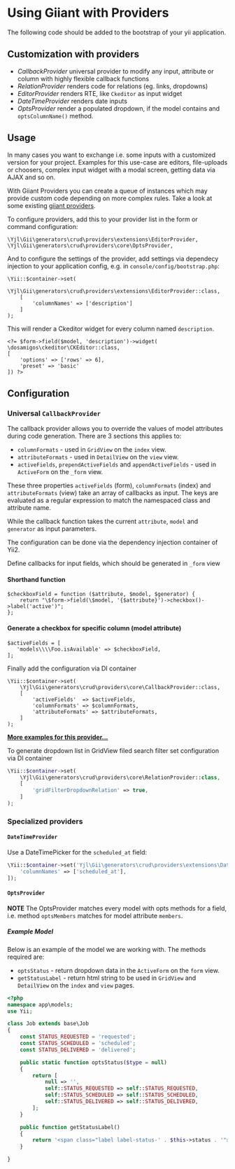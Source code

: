 # Using Giiant with Providers

The following code should be added to the bootstrap of your yii application.  


Customization with providers
----------------------------

- *CallbackProvider* universal provider to modify any input, attribute or column with highly flexible callback functions
- *RelationProvider* renders code for relations (eg. links, dropdowns)
- *EditorProvider* renders RTE, like `Ckeditor` as input widget
- *DateTimeProvider* renders date inputs
- *OptsProvider* render a populated dropdown, if the model contains and `optsColumnName()` method.


## Usage

In many cases you want to exchange i.e. some inputs with a customized version for your project.
Examples for this use-case are editors, file-uploads or choosers, complex input widget with a modal screen, getting
data via AJAX and so on.

With Giiant Providers you can create a queue of instances which may provide custom code depending on more complex
rules. Take a look at some existing [giiant providers](https://github.com/schmunk42/yii2-giiant/tree/master/src/generators/crud/providers).

To configure providers, add this to your provider list in the form or command configuration:

    \Yjl\Gii\generators\crud\providers\extensions\EditorProvider,
    \Yjl\Gii\generators\crud\providers\core\OptsProvider,


And to configure the settings of the provider, add settings via dependecy injection to your application config, e.g. in `console/config/bootstrap.php`:

    \Yii::$container->set(
        \Yjl\Gii\generators\crud\providers\extensions\EditorProvider::class,
        [
            'columnNames' => ['description']
        ]
    );

This will render a Ckeditor widget for every column named `description`.

    <?= $form->field($model, 'description')->widget(
    \dosamigos\ckeditor\CKEditor::class,
    [
        'options' => ['rows' => 6],
        'preset' => 'basic'
    ]) ?>


Configuration
-------------

### Universal `CallbackProvider`


The callback provider allows you to override the values of model attributes during code generation.  There are 3 sections this applies to:

- `columnFormats` - used in `GridView` on the `index` view.
- `attributeFormats` - used in `DetailView` on the `view` view.
- `activeFields`, `prependActiveFields` and `appendActiveFields` - used in `ActiveForm` on the `_form` view.

These three properties `activeFields` (form), `columnFormats` (index) and `attributeFormats` (view) take an array of callbacks as input. 
The keys are evaluated as a regular expression to match the namespaced class and attribute name.

While the callback function takes the current `attribute`, `model` and `generator` as input parameters.

The configuration can be done via the dependency injection container of Yii2.

Define callbacks for input fields, which should be generated in `_form` view

#### Shorthand function

    $checkboxField = function ($attribute, $model, $generator) {
        return "\$form->field(\$model, '{$attribute}')->checkbox()->label('active')";
    };

#### Generate a checkbox for specific column (model attribute)

```
$activeFields = [
   'models\\\\Foo.isAvailable' => $checkboxField,
];
```

Finally add the configuration via DI container

```
\Yii::$container->set(
    \Yjl\Gii\generators\crud\providers\core\CallbackProvider::class,
    [
        'activeFields'  => $activeFields,
        'columnFormats' => $columnFormats,
        'attributeFormats' => $attributeFormats,
    ]
);
```

**[More examples for this provider...](31-callback-provider-examples.md)**

To generate dropdown list in GridView filed search filter set configuration via DI container

```php
\Yii::$container->set(
    \Yjl\Gii\generators\crud\providers\core\RelationProvider::class,
    [
        'gridFilterDropdownRelation' => true,
    ]
);
``` 


### Specialized providers

#### `DateTimeProvider`

Use a DateTimePicker for the `scheduled_at` field:

```php
\Yii::$container->set('Yjl\Gii\generators\crud\providers\extensions\DateTimeProvider', [
    'columnNames' => ['scheduled_at'],
]);
```


#### `OptsProvider`

**NOTE** The OptsProvider matches every model with opts methods for a field, i.e. method `optsMembers` matches for model attribute `members`.

##### Example Model

Below is an example of the model we are working with.  The methods required are:

- `optsStatus` - return dropdown data in the `ActiveForm` on the `form` view.
- `getStatusLabel` - return html string to be used in `GridView` and `DetailView` on the `index` and `view` pages.

```php
<?php
namespace app\models;
use Yii;

class Job extends base\Job
{
    const STATUS_REQUESTED = 'requested';
    const STATUS_SCHEDULED = 'scheduled';
    const STATUS_DELIVERED = 'delivered';

    public static function optsStatus($type = null)
    {
        return [
            null => '',
            self::STATUS_REQUESTED => self::STATUS_REQUESTED,
            self::STATUS_SCHEDULED => self::STATUS_SCHEDULED,
            self::STATUS_DELIVERED => self::STATUS_DELIVERED,
        ];
    }

    public function getStatusLabel()
    {
        return '<span class="label label-status-' . $this->status . '">' . $this->status . '</span>';
    }

}
```
